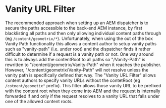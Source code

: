 # Vanity URL Filter

The recommended approach when setting up an AEM dispatcher is to secure the paths accessible to the back-end AEM instance, by first blacklisting all paths and then only allowing individual content paths through (eg ```/content/geometrix/*```). Unfortunately, when using the out of the box Vanity Path functionality this allows a content author to setup vanity paths such as "vanity-path" (i.e. under root) and the dispatcher finds it rather difficult to determine if a request is a vanity path or not. One way around this is to always add the contentRoot to all paths so "/Vanity-Path" is rewritten to "/content/geometrix/Vanity-Path" when it reaches the publisher. However, "/content/geometrix/Vanity-Path" will not resolve unless the vanity path is specifically defined that way. The "Vanity URL Filter" allows content authors to specify vanity URLs without the contetRoot (eg ```/cotnent/geometix"``` prefix). This filter allows those vanity URL to be prefixed with the content root when they come into AEM and the request is internally forwarded if and only if the request resolves to a vanity URL that falls under one of the allowed content roots.


```
  
```
